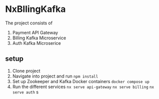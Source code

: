 # NxBllingKafka

The project consists of

1. Payment API Gateway
2. Billing Kafka Microservice
3. Auth Kafka Microserice

## setup

1. Clone project
2. Navigate into project and run `npm install`
3. Set up Zookeeper and Kafka Docker containers `docker compose up`
4. Run the different services `nx serve api-gateway` `nx serve billing` `nx serve auth`
s